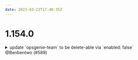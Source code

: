 ```yaml
---
date: 2023-03-22T17:40:35Z
---
```


# 1.154.0

<details>
  <summary>update `opsgenie-team` to be delete-able via `enabled: false` @Benbentwo (#589)</summary>

### what
* Uses Datdaog Configuration as it's source of datadog variables
* Now supports `enabled: false` on a team to destroy it.

</details>